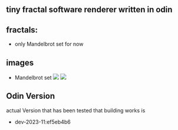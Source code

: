 ## tiny fractal software renderer written in odin

## fractals:
- only Mandelbrot set for now

## images
- Mandelbrot set
![](/mandelbrot_red.jpg)
![](/mandelbrot_flowers.jpg)

## Odin Version

actual Version that has been tested that building works is 

- dev-2023-11:ef5eb4b6
